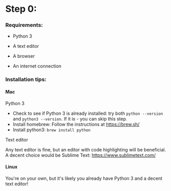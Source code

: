 # Step 0:

### Requirements:

* Python 3

* A text editor

* A browser

* An internet connection


### Installation tips:

#### Mac

Python 3

* Check to see if Python 3 is already installed: try both `python --version` and `python3 --version`. If it is - you can skip this step.
* Install homebrew: Follow the instructions at https://brew.sh/
* Install python3: `brew install python`

Text editor

Any text editor is fine, but an editor with code highlighting will be beneficial. A decent choice would be Sublime Text: https://www.sublimetext.com/


#### Linux

You're on your own, but it's likely you already have Python 3 and a decent text editor!

